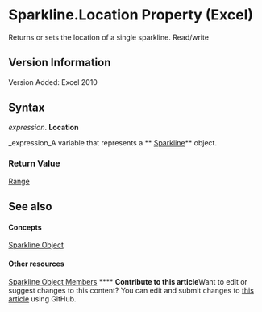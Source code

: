 
# Sparkline.Location Property (Excel)

Returns or sets the location of a single sparkline. Read/write


## Version Information

Version Added: Excel 2010 


## Syntax

 _expression_. **Location**

 _expression_A variable that represents a  ** [Sparkline](46951c4f-0eaa-9ce6-9703-eb3c632ea9b1.md)** object.


### Return Value

 [Range](b8207778-0dcc-4570-1234-f130532cc8cd.md)


## See also


#### Concepts


 [Sparkline Object](46951c4f-0eaa-9ce6-9703-eb3c632ea9b1.md)
#### Other resources


 [Sparkline Object Members](b5a704ce-27ff-e928-e2e3-dbe50788374d.md)
****   **Contribute to this article**Want to edit or suggest changes to this content? You can edit and submit changes to  [this article](https://github.com/jhershey00/VBA_Excel_Test/OpenXMLCon/articles/719a288a-e100-3c5b-6d4a-8518b149d88c.md) using GitHub.


